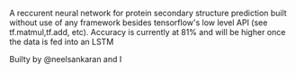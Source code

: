 A reccurent neural network for protein secondary structure prediction
built without use of any framework besides tensorflow's low level API (see tf.matmul,tf.add, etc).
Accuracy is currently at 81% and will be higher once the data is fed into
an LSTM

Builty by @neelsankaran and I
